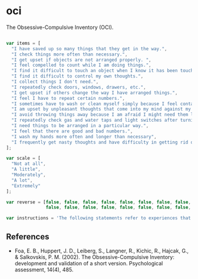 # oci

The Obsessive-Compulsive Inventory (OCI).

```javascript

var items = [
  "I have saved up so many things that they get in the way.",
  "I check things more often than necessary.",
  "I get upset if objects are not arranged properly. ",
  "I feel compelled to count while I am doing things.",
  "I find it difficult to touch an object when I know it has been touched by strangers or certain people.",
  "I find it difficult to control my own thoughts.",
  "I collect things I don't need.",
  "I repeatedly check doors, windows, drawers, etc.",
  "I get upset if others change the way I have arranged things.",
  "I feel I have to repeat certain numbers.",
  "I sometimes have to wash or clean myself simply because I feel contaminated.",
  "I am upset by unpleasant thoughts that come into my mind against my will.",
  "I avoid throwing things away because I am afraid I might need them later.",
  "I repeatedly check gas and water taps and light switches after turning them off.",
  "I need things to be arranged in a particular way.",
  "I feel that there are good and bad numbers.",
  "I wash my hands more often and longer than necessary",
  "I frequently get nasty thoughts and have difficulty in getting rid of them."
];

var scale = [
  "Not at all",
  "A little",
  "Moderately",
  "A lot",
  "Extremely"
];

var reverse = [false, false, false, false, false, false, false, false, false,
               false, false, false, false, false, false, false, false, false];

var instructions = 'The following statements refer to experiences that many people have in their everyday lives. Select the description that best describes how much that experience has distressed or bothered you during the past month.';

```

## References
- Foa, E. B., Huppert, J. D., Leiberg, S., Langner, R., Kichic, R., Hajcak, G., & Salkovskis, P. M. (2002). The Obsessive-Compulsive Inventory: development and validation of a short version. Psychological assessment, 14(4), 485.
